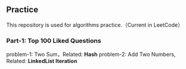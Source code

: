 ## Practice
This repository is used for algorithms practice.（Current in LeetCode）
### Part-1: Top 100 Liked Questions
problem-1: Two Sum，Related: **Hash**
problem-2: Add Two Numbers, Related: **LinkedList Iteration**


